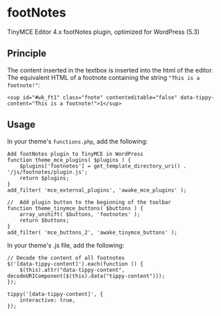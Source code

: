# footNotes
TinyMCE Editor 4.x footNotes plugin, optimized for WordPress (5.3)

## Principle
The content inserted in the textbox is inserted into the html of the editor. The equivalent HTML of a footnote containing the string `"This is a footnote!"`:

````
<sup id="#wk_ft1" class="fnote" contenteditable="false" data-tippy-content="This is a footnote!">1</sup>
````

## Usage

In your theme's `functions.php`, add the following:
````
Add footNotes plugin to TinyMCE in WordPress
function theme_mce_plugins( $plugins ) {
    $plugins['footnotes'] = get_template_directory_uri() . '/js/footnotes/plugin.js';
    return $plugins;
}
add_filter( 'mce_external_plugins', 'awake_mce_plugins' );

//  Add plugin button to the beginning of the toolbar
function theme_tinymce_buttons( $buttons ) {
    array_unshift( $buttons, 'footnotes' );
    return $buttons;
}
add_filter( 'mce_buttons_2', 'awake_tinymce_buttons' );
````

In your theme's .js file, add the following:
````
// Decode the content of all footnotes
$('[data-tippy-content]').each(function () {
    $(this).attr("data-tippy-content", decodeURIComponent($(this).data("tippy-content")));
});

tippy('[data-tippy-content]', {
    interactive: true,
});
````